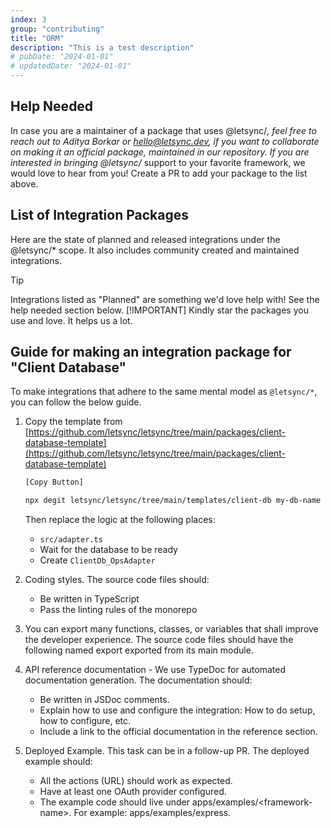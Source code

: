 ```yaml
---
index: 3
group: "contributing"
title: "ORM"
description: "This is a test description"
# pubDate: "2024-01-01"
# updatedDate: "2024-01-01"
---
```


## Help Needed

In case you are a maintainer of a package that uses @letsync/*, feel free to reach out to Aditya Borkar or [hello@letsync.dev](mailto:hello@letsync.dev), if you want to collaborate on making it an official package, maintained in our repository. If you are interested in bringing @letsync/* support to your favorite framework, we would love to hear from you! Create a PR to add your package to the list above.

## List of Integration Packages

Here are the state of planned and released integrations under the @letsync/* scope. It also includes community created and maintained integrations.

> [!TIP]
> Integrations listed as "Planned" are something we'd love help with! See the help needed section below.
> [!IMPORTANT]
> Kindly star the packages you use and love. It helps us a lot.

## Guide for making an integration package for "Client Database"

To make integrations that adhere to the same mental model as `@letsync/*`, you can follow the below guide.

1. Copy the template from [https://github.com/letsync/letsync/tree/main/packages/client-database-template](https://github.com/letsync/letsync/tree/main/packages/client-database-template)

   ```bash
   [Copy Button]

   npx degit letsync/letsync/tree/main/templates/client-db my-db-name
   ```

   Then replace the logic at the following places:

   - `src/adapter.ts`
   - Wait for the database to be ready
   - Create `ClientDb_OpsAdapter`

2. Coding styles. The source code files should:

   - Be written in TypeScript
   - Pass the linting rules of the monorepo

3. You can export many functions, classes, or variables that shall improve the developer experience. The source code files should have the following named export exported from its main module.

4. API reference documentation - We use TypeDoc for automated documentation generation. The documentation should:

   - Be written in JSDoc comments.
   - Explain how to use and configure the integration: How to do setup, how to configure, etc.
   - Include a link to the official documentation in the reference section.

5. Deployed Example. This task can be in a follow-up PR. The deployed example should:

   - All the actions (URL) should work as expected.
   - Have at least one OAuth provider configured.
   - The example code should live under apps/examples/\<framework-name\>. For example: apps/examples/express.

<!-- 
```ts
export function LetsyncPubSub(props: any): LetsyncPubSub;

// import { LetsyncPubSub } from "@letsync/core";
type LetsyncPubSubDb = {
	__brand: "LETSYNC_PubSub_DB";
	database: "<This must be the instance of the database you are using>";
	close: () => Promise<void>;
	flush: () => Promise<void>;
	pull: () => Promise<void>;
	push: () => Promise<void>;
	live: (endpoints: string[]) => Promise<void>;
	device: {
		register: () => Promise<
			| undefined
			| {
					deviceId: string;
					pubsubToken: PubsubToken;
					endpoints: string[];
			  }
		>;
		deregister: () => Promise<void>;
	};
	schema: {
		validate: (schema: any) => Promise<void>;
		migrate: (schema: any) => Promise<void>;
	};
	event: {
		subscribe: (event: EventName, callback: EventCallbackFn) => Promise<void>;
		unsubscribe: (event: EventName, callback: EventCallbackFn) => Promise<void>;
	};
};

// import { PubsubToken } from "@letsync/core";
type PubsubToken = {
	value: string;
	expiresAt: number;
};

// import { EventName } from "@letsync/core";
type EventName = "device:register" | "device:deregister";

// import { EventCallbackFn } from "@letsync/core";
type EventCallbackFn = (data: any) => void;
``` -->